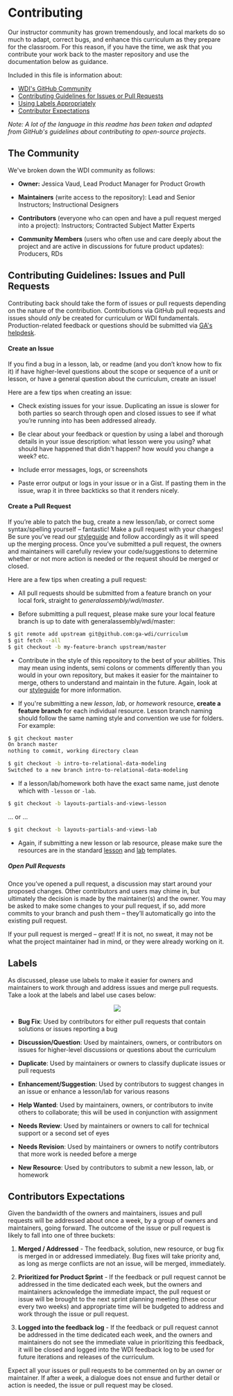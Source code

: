 # Contributing

Our instructor community has grown tremendously, and local markets do so much to adapt, correct bugs, and enhance this curriculum as they prepare for the classroom.  For this reason, if you have the time, we ask that you contribute your work back to the master repository and use the documentation below as guidance.

Included in this file is information about:

- [WDI's GitHub Community](#the-community)
- [Contributing Guidelines for Issues or Pull Requests](#contributing-guidelines-issues-and-pull-requests)
- [Using Labels Appropriately](#labels)
- [Contributor Expectations](#contributors-expectations)

_Note: A lot of the language in this readme has been taken and adapted from GitHub's guidelines about contributing to open-source projects_.


## The Community

We've broken down the WDI community as follows:

- **Owner:** Jessica Vaud, Lead Product Manager for Product Growth

- **Maintainers** (write access to the repository): Lead and Senior Instructors; Instructional Designers

- **Contributors** (everyone who can open and have a pull request merged into a project): Instructors; Contracted Subject Matter Experts

- **Community Members** (users who often use and care deeply about the project and are active in discussions for future product updates): Producers, RDs

## Contributing Guidelines: Issues and Pull Requests

Contributing back should take the form of issues or pull requests depending on the nature of the contribution.  Contributions via GitHub pull requests and issues should *only* be created for curriculum or WDI fundamentals.  Production-related feedback or questions should be submitted via [GA's helpdesk](ga.co/helpdesk).

#### Create an Issue

If you find a bug in a lesson, lab, or readme (and you don’t know how to fix it) if have higher-level questions about the scope or sequence of a unit or lesson, or have a general question about the curriculum, create an issue!

Here are a few tips when creating an issue:

- Check existing issues for your issue. Duplicating an issue is slower for both parties so search through open and closed issues to see if what you’re running into has been addressed already.

- Be clear about your feedback or question by using a label and thorough details in your issue description: what lesson were you using? what should have happened that didn't happen? how would you change a week? etc.

- Include error messages, logs, or screenshots

- Paste error output or logs in your issue or in a Gist. If pasting them in the issue, wrap it in three backticks so that it renders nicely.

#### Create a Pull Request

If you’re able to patch the bug, create a new lesson/lab, or correct some syntax/spelling yourself – fantastic! Make a pull request with your changes! Be sure you’ve read our [styleguide](templates/styleguide.md) and follow accordingly as it will speed up the merging process. Once you’ve submitted a pull request, the owners and maintainers will carefully review your code/suggestions to determine whether or not more action is needed or the request should be merged or closed.

Here are a few tips when creating a pull request:

- All pull requests should be submitted from a feature branch on your local fork, straight to *generalassembly/wdi/master*.

- Before submitting a pull request, please make sure your local feature branch is up to date with generalassembly/wdi/master:

```bash
$ git remote add upstream git@github.com:ga-wdi/curriculum
$ git fetch --all
$ git checkout -b my-feature-branch upstream/master
```

- Contribute in the style of this repository to the best of your abilities. This may mean using indents, semi colons or comments differently than you would in your own repository, but makes it easier for the maintainer to merge, others to understand and maintain in the future.  Again, look at our [styleguide](templates/styleguide.md) for more information.

- If you're submitting a new _lesson_, _lab_, or _homework_ resource, **create a feature branch** for each individual resource.  Lesson branch naming should follow the same naming style and convention we use for folders. For example:

```bash
$ git checkout master
On branch master
nothing to commit, working directory clean

$ git checkout -b intro-to-relational-data-modeling
Switched to a new branch intro-to-relational-data-modeling
```

- If a lesson/lab/homework both have the exact same name, just denote which with `-lesson` or `-lab`.

```bash
$ git checkout -b layouts-partials-and-views-lesson
```

... or ...

```bash
$ git checkout -b layouts-partials-and-views-lab
```

- Again, if submitting a new lesson or lab resource, please make sure the resources are in the standard [lesson](templates/template-lesson.md) and [lab](templates/template-lab.md) templates.


##### Open Pull Requests

Once you’ve opened a pull request, a discussion may start around your proposed changes. Other contributors and users may chime in, but ultimately the decision is made by the maintainer(s) and the owner. You may be asked to make some changes to your pull request, if so, add more commits to your branch and push them – they’ll automatically go into the existing pull request.

If your pull request is merged – great! If it is not, no sweat, it may not be what the project maintainer had in mind, or they were already working on it.

## Labels

As discussed, please use labels to make it easier for owners and maintainers to work through and address issues and merge pull requests.  Take a look at the labels and label use cases below:

<p align="center">
  <img src="https://i.imgur.com/l51r7vz.png">
</p>

- **Bug Fix**:  Used by contributors for either pull requests that contain solutions or issues reporting a bug

- **Discussion/Question**:  Used by maintainers, owners, or contributors on issues for higher-level discussions or questions about the curriculum

- **Duplicate**:  Used by maintainers or owners to classify duplicate issues or pull requests

- **Enhancement/Suggestion**:  Used by contributors to suggest changes in an issue or enhance a lesson/lab for various reasons

- **Help Wanted**:  Used by maintainers, owners, or contributors to invite others to collaborate; this will be used in conjunction with assignment

- **Needs Review**: Used by maintainers or owners to call for technical support or a second set of eyes

- **Needs Revision**:  Used by maintainers or owners to notify contributors that more work is needed before a merge

- **New Resource**:  Used by contributors to submit a new lesson, lab, or homework


## Contributors Expectations

Given the bandwidth of the owners and maintainers, issues and pull requests will be addressed about once a week, by a group of owners and maintainers, going forward.  The outcome of the issue or pull request is likely to fall into one of three buckets:

1. **Merged / Addressed** - The feedback, solution, new resource, or bug fix is merged in or addressed immediately. Bug fixes will take priority and, as long as merge conflicts are not an issue, will be merged, immediately.

2. **Prioritized for Product Sprint** - If the feedback or pull request cannot be addressed in the time dedicated each week, but the owners and maintainers acknowledge the immediate impact, the pull request or issue will be brought to the next sprint planning meeting (these occur every two weeks) and appropriate time will be budgeted to address and work through the issue or pull request.

3. **Logged into the feedback log** - If the feedback or pull request cannot be addressed in the time dedicated each week, and the owners and maintainers do not see the immediate value in prioritizing this feedback, it will be closed and logged into the WDI feedback log to be used for future iterations and releases of the curriculum.

Expect all your issues or pull requests to be commented on by an owner or maintainer.  If after a week, a dialogue does not ensue and further detail or action is needed, the issue or pull request may be closed.
